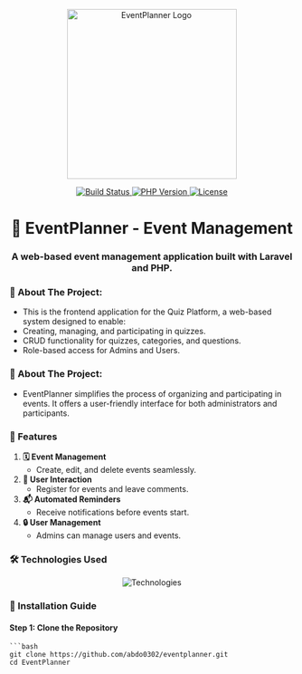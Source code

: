 <p align="center"> 
  <a href="https://github.com/abdo0302/eventplanner" target="_blank"> 
    <img src="https://maghreb.simplonline.co/_next/image?url=https%3A%2F%2Fsimplonline-v3-prod.s3.eu-west-3.amazonaws.com%2Fmedia%2Fimage%2Fpng%2Fwhat-is-laravel-6666402a62e5a551315604.png&w=1280&q=75" width="300" alt="EventPlanner Logo"> 
  </a> 
</p>

<p align="center"> 
  <a href="https://github.com/abdo0302/eventplanner/actions"> 
    <img src="https://github.com/actions/toolkit/workflows/tests/badge.svg" alt="Build Status"> 
  </a> 
  <a href="https://www.php.net/"> 
    <img src="https://img.shields.io/badge/php-v8.0.30-blue" alt="PHP Version"> 
  </a> 
  <a href="https://github.com/abdo0302/eventplanner"> 
    <img src="https://img.shields.io/github/license/abdo0302/eventplanner" alt="License"> 
  </a> 
</p>

<h1 align="center">🎉 EventPlanner - Event Management</h1>
<h3 align="center">A web-based event management application built with Laravel and PHP.</h3>

### 🚀 About The Project:
- This is the frontend application for the Quiz Platform, a web-based system designed to enable:
- Creating, managing, and participating in quizzes.
- CRUD functionality for quizzes, categories, and questions.
- Role-based access for Admins and Users.

### 🚀 About The Project:
- EventPlanner simplifies the process of organizing and participating in events. It offers a user-friendly interface for both administrators and participants.

### 🌟 Features
1. **🗓️ Event Management**  
   - Create, edit, and delete events seamlessly.
2. **👥 User Interaction**  
   - Register for events and leave comments.  
3. **📬 Automated Reminders**  
   - Receive notifications before events start.  
4. **🔒 User Management**  
   - Admins can manage users and events.  


### 🛠 Technologies Used
<p align="center"> 
  <img src="https://skillicons.dev/icons?i=php,laravel,mysql,apache,git" alt="Technologies" /> 
</p>


### 🚀 Installation Guide

#### Step 1: Clone the Repository
    ```bash
    git clone https://github.com/abdo0302/eventplanner.git
    cd EventPlanner

 

